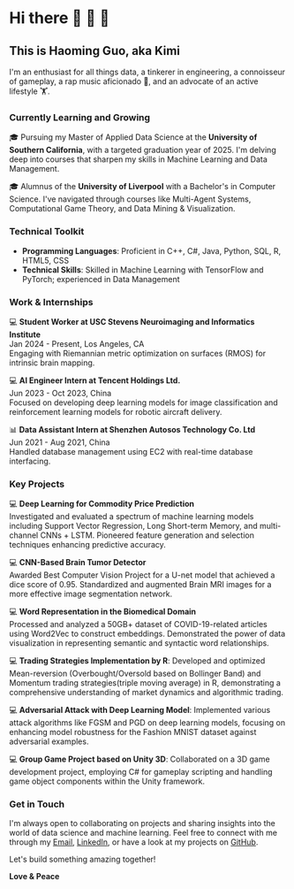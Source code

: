 # Hi there 👋 👋 👋

## This is Haoming Guo, aka Kimi

I'm an enthusiast for all things data, a tinkerer in engineering, a connoisseur of gameplay, a rap music aficionado 🎤, and an advocate of an active lifestyle 🏋️.

### Currently Learning and Growing

🎓 Pursuing my Master of Applied Data Science at the **University of Southern California**, with a targeted graduation year of 2025. I'm delving deep into courses that sharpen my skills in Machine Learning and Data Management.

🎓 Alumnus of the **University of Liverpool** with a Bachelor's in Computer Science. I've navigated through courses like Multi-Agent Systems, Computational Game Theory, and Data Mining & Visualization.

### Technical Toolkit

- **Programming Languages**: Proficient in C++, C#, Java, Python, SQL, R, HTML5, CSS
- **Technical Skills**: Skilled in Machine Learning with TensorFlow and PyTorch; experienced in Data Management

### Work & Internships

💻 **Student Worker at USC Stevens Neuroimaging and Informatics Institute**  
Jan 2024 - Present, Los Angeles, CA  
Engaging with Riemannian metric optimization on surfaces (RMOS) for intrinsic brain mapping.

💻 **AI Engineer Intern at Tencent Holdings Ltd.**  
Jun 2023 - Oct 2023, China  
Focused on developing deep learning models for image classification and reinforcement learning models for robotic aircraft delivery.

📊 **Data Assistant Intern at Shenzhen Autosos Technology Co. Ltd**  
Jun 2021 - Aug 2021, China  
Handled database management using EC2 with real-time database interfacing.

### Key Projects

💻 **Deep Learning for Commodity Price Prediction**  
Investigated and evaluated a spectrum of machine learning models including Support Vector Regression, Long Short-term Memory, and multi-channel CNNs + LSTM. Pioneered feature generation and selection techniques enhancing predictive accuracy.

💻 **CNN-Based Brain Tumor Detector**  
Awarded Best Computer Vision Project for a U-net model that achieved a dice score of 0.95. Standardized and augmented Brain MRI images for a more effective image segmentation network.

💻 **Word Representation in the Biomedical Domain**  
Processed and analyzed a 50GB+ dataset of COVID-19-related articles using Word2Vec to construct embeddings. Demonstrated the power of data visualization in representing semantic and syntactic word relationships.

💻 **Trading Strategies Implementation by R**: Developed and optimized Mean-reversion (Overbought/Oversold based on Bollinger Band) and Momentum trading strategies(triple moving average) in R, demonstrating a comprehensive understanding of market dynamics and algorithmic trading.

💻 **Adversarial Attack with Deep Learning Model**: Implemented various attack algorithms like FGSM and PGD on deep learning models, focusing on enhancing model robustness for the Fashion MNIST dataset against adversarial examples.

💻 **Group Game Project based on Unity 3D**: Collaborated on a 3D game development project, employing C# for gameplay scripting and handling game object components within the Unity framework.


### Get in Touch

I'm always open to collaborating on projects and sharing insights into the world of data science and machine learning. Feel free to connect with me through my [Email](mailto:your-email@example.com), [LinkedIn](https://www.linkedin.com/in/yourprofile), or have a look at my projects on [GitHub](https://github.com/Kym1ng).

Let's build something amazing together!

**Love & Peace**
